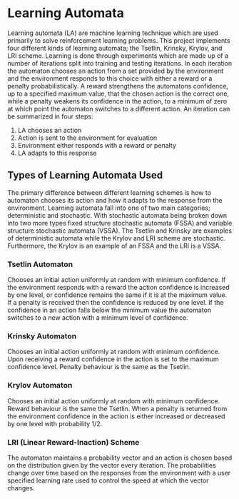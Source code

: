 # Learning Automata

Learning automata (LA) are machine learning technique which are used primarily to solve reinforcement learning problems. This project implements four different kinds of learning automata; the Tsetlin, Krinsky, Krylov, and LRI scheme. Learning is done through experiments which are made up of a number of iterations split into training and testing iterations. In each iteration the automaton chooses an action from a set provided by the environment and the environment responds to this choice with either a reward or a penalty probabilistically. A reward strengthens the automatons confidence, up to a specified maximum value, that the chosen action is the correct one, while a penalty weakens its confidence in the action, to a minimum of zero at which point the automaton switches to a different action. An iteration can be summarized in four steps:
1. LA chooses an action
2. Action is sent to the environment for evaluation
3. Environment either responds with a reward or penalty
4. LA adapts to this response

<h2>Types of Learning Automata Used</h2>

The primary difference between different learning schemes is how to automaton chooses its action and how it adapts to the response from the environment. Learning automata fall into one of two main categories; deterministic and stochastic. With stochastic automata being broken down into two more types fixed structure stochastic automata (FSSA) and variable structure stochastic automata (VSSA). The Tsetlin and Krinsky are examples of deterministic automata while the Krylov and LRI scheme are stochastic. Furthermore, the Krylov is an example of an FSSA and the LRI is a VSSA.

<h3>Tsetlin Automaton</h3>
Chooses an initial action uniformly at random with minimum confidence. If the environment responds with a reward the action confidence is increased by one level, or confidence remains the same if it is at the maximum value. If a penalty is received then the confidence is reduced by one level. If the confidence in an action falls below the minimum value the automaton switches to a new action with a minimum level of confidence.

<h3>Krinsky Automaton</h3>
Chooses an initial action uniformly at random with minimum confidence. Upon receiving a reward confidence in the action is set to the maximum confidence level. Penalty behaviour is the same as the Tsetlin.

<h3>Krylov Automaton</h3>
Chooses an initial action uniformly at random with minimum confidence. Reward behaviour is the same the Tsetlin. When a penalty is returned from the environment confidence in the action is either increased or decreased by one level with probability 1/2.

<h3>LRI (Linear Reward-Inaction) Scheme</h3>
The automaton maintains a probability vector and an action is chosen based on the distribution given by the vector every iteration. The probabilities change over time based on the responses from the environment with a user specified learning rate used to control the speed at which the vector changes.  
